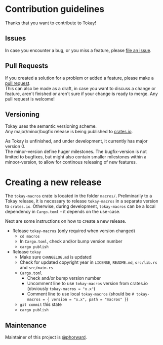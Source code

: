 # Contribution guidelines

Thanks that you want to contribute to Tokay!

## Issues

In case you encounter a bug, or you miss a feature, please [file an issue](https://github.com/tokay-lang/tokay/issues/new).

## Pull Requests

If you created a solution for a problem or added a feature, please make a [pull request](https://github.com/tokay-lang/tokay/compare).<br>
This can also be made as a draft, in case you want to discuss a change or feature, aren't finished or aren't sure if your change is ready to merge. Any pull request is welcome!

## Versioning

Tokay uses the semantic versioning scheme.<br>
Any major/minor/bugfix release is being published to [crates.io](https://crates.io).

As Tokay is unfinished, and under development, it currently has major version 0.<br>
The minor-version define huger milestones. The bugfix-version is not limited to bugfixes, but might also contain smaller milestones within a minoor-version, to allow for continous releasing of new features.

# Creating a new release

The `tokay-macros` crate is located in the folder `macros/`. Preliminarily to a Tokay release, it is necessary to release `tokay-macros` in a separate version to `crates.io`. Otherwise, during development, `tokay-macros` can be a local dependency in `Cargo.toml` - it depends on the use-case.

Next are some instructions on how to create a new release.

- Release `tokay-macros` (only required when version changed)
  - `cd macros`
  - In `Cargo.toml`, check and/or bump version number
  - `cargo publish`
- Release `tokay`
  - Make sure `CHANGELOG.md` is updated
  - Check for updated copyright year in `LICENSE`, `README.md`, `src/lib.rs` and `src/main.rs`
  - `Cargo.toml`
    - Check and/or bump version number
    - Uncomment line to use `tokay-macros` version from crates.io (obviously `tokay-macros = "x.x"`)
    - Comment line to use local `tokay-macros` (should be `# tokay-macros = { version = "x.x", path = "macros" }`)
  - `git commit` this state
  - `cargo publish`

## Maintenance

Maintainer of this project is [@phorward](https://github.com/phorward).
